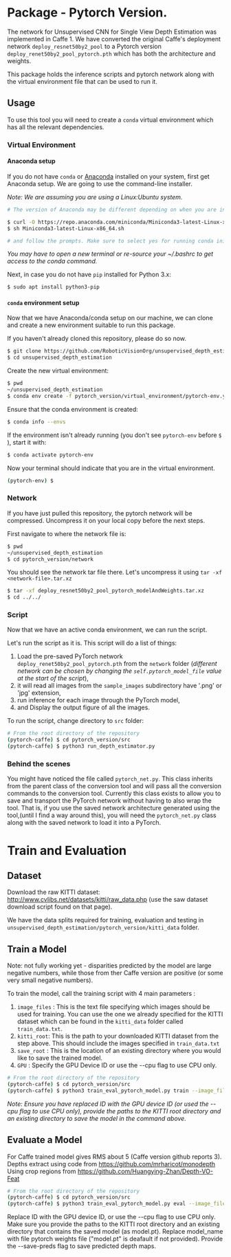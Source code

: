 # Package - Pytorch Version.

The network for Unsupervised CNN for Single View Depth Estimation was implemented in Caffe 1. We have converted the original Caffe's deployment network `deploy_resnet50by2_pool` to a Pytorch version `deploy_renet50by2_pool_pytorch.pth` which has both the architecture and weights. 

This package holds the inference scripts and pytorch network along with the virtual environment file that can be used to run it.

## Usage  
To use this tool you will need to create a `conda` virtual environment which has all the relevant dependencies. 

### Virtual Environment
#### Anaconda setup
If you do not have `conda` or [Anaconda](https://www.anaconda.com/distribution/#linux) installed on your system, first get Anaconda setup. We are going to use the command-line installer. 

*Note: We are assuming you are using a Linux:Ubuntu system.*

```bash
# The version of Anaconda may be different depending on when you are installing`

$ curl -O https://repo.anaconda.com/miniconda/Miniconda3-latest-Linux-x86_64.sh
$ sh Miniconda3-latest-Linux-x86_64.sh

# and follow the prompts. Make sure to select yes for running conda init, otherwise the defaults are generally good.`

```

*You may have to open a new terminal or re-source your ~/.bashrc to get access to the conda command.*

Next, in case you do not have `pip` installed for Python 3.x:

```bash
$ sudo apt install python3-pip
```

#### `conda` environment setup
Now that we have Anaconda/conda setup on our machine, we can clone and create a new environment suitable to run this package.

If you haven't already cloned this repository, please do so now. 
```bash
$ git clone https://github.com/RoboticVisionOrg/unsupervised_depth_estimation.git
$ cd unsupervised_depth_estimation
```

<!-- From the directory `unsupervised_depth_estimation` navigate to the subdirectory `pytorch_version` (which is where this Readme is located) and then navigate to the subdirectory `virtual_environment`. Find the file called `pytorch-env.yml`. This files contains the required packages and their dependencies for the `conda` environment.  -->

Create the new virtual environment:

```bash
$ pwd
~/unsupervised_depth_estimation
$ conda env create -f pytorch_version/virtual_environment/pytorch-env.yml
```   

Ensure that the conda environment is created:

```bash
$ conda info --envs
```

If the environment isn't already running (you don't see `pytorch-env` before `$` ), start it with:
```bash
$ conda activate pytorch-env
```

Now your terminal should indicate that you are in the virtual environment.
```bash
(pytorch-env) $
```
### Network
If you have just pulled this repository, the pytorch network will be compressed. Uncompress it on your local copy before the next steps. 

First navigate to where the network file is:
```bash
$ pwd
~/unsupervised_depth_estimation
$ cd pytorch_version/network
```

You should see the network tar file there. Let's uncompress it using `tar -xf <network-file>.tar.xz` 

```bash
$ tar -xf deploy_resnet50by2_pool_pytorch_modelAndWeights.tar.xz
$ cd ../../
```


### Script
Now that we have an active conda environment, we can run the script. 

Let's run the script as it is. This script will do a list of things:

 1. Load the pre-saved PyTorch network `deploy_renet50by2_pool_pytorch.pth` from the `network` folder (*different network can be chosen by changing the `self.pytorch_model_file` value at the start of the script*),
 2. it will read all images from the `sample_images` subdirectory have '.png' or 'jpg' extension, 
 3. run inference for each image through the PyTorch model,
 4. and Display the output figure of all the images. 

 To run the script, change directory to `src` folder: 

```bash
# From the root directory of the repository
(pytorch-caffe) $ cd pytorch_version/src
(pytorch-caffe) $ python3 run_depth_estimator.py
```

### Behind the scenes
You might have noticed the file called `pytorch_net.py`. This class inherits from the parent class of the conversion tool and will pass all the conversion commands to the conversion tool. Currently this class exists to allow you to save and transport the PyTorch network without having to also wrap the tool. That is, if you use the saved network architecture generated using the tool,(until I find a way around this), you will need the `pytorch_net.py` class along with the saved network to load it into a PyTorch. 


# Train and Evaluation

## Dataset
Download the raw KITTI dataset: http://www.cvlibs.net/datasets/kitti/raw_data.php (use the saw dataset download script found on that page).

We have the data splits required for training, evaluation and testing in `unsupervised_depth_estimation/pytorch_version/kitti_data` folder.

## Train a Model
Note: not fully working yet - disparities predicted by the model are large negative numbers, while those from ther Caffe version are positive (or some very small negative numbers).

To train the model, call the training script with 4 main parameters :
1. `image_files` : This is the text file specifying which images should be used for training. You can use the one we already specified for the KITTI dataset which can be found in the `kitti_data` folder called `train_data.txt`.
2. `kitti_root`: This is the path to your downloaded KITTI dataset from the step above. This should include the images specified in `train_data.txt`
3.  `save_root` : This is the location of an existing directory where you would like to save the trained model.  
4. `GPU` : Specify the GPU Device ID or use the --cpu flag to use CPU only.

```bash
# From the root directory of the repository
(pytorch-caffe) $ cd pytorch_version/src
(pytorch-caffe) $ python3 train_eval_pytorch_model.py train --image_files ../kitti_data/train_data.txt --kitti_root </path/to/KITTI/data> --save_root </path/to/save/dir> --gpu <ID>
```
*Note: Ensure you have replaced ID with the GPU device ID (or used the --cpu flag to use CPU only), provide the paths to the KITTI root directory and an existing directory to save the model in the command above.*

## Evaluate a Model
For Caffe trained model gives RMS about 5 (Caffe version github reports 3).
Depths extract using code from https://github.com/mrharicot/monodepth
Using crop regions from https://github.com/Huangying-Zhan/Depth-VO-Feat

```bash
# From the root directory of the repository
(pytorch-caffe) $ cd pytorch_version/src
(pytorch-caffe) $ python3 train_eval_pytorch_model.py eval --image_files ../kitti_data/test_data.txt --kitti_root </path/to/KITTI/data> --save_root </path/to/save/dir> --save_name <model_name> --gpu <ID>
```
Replace ID with the GPU device ID, or use the --cpu flag to use CPU only. Make sure you provide the paths to the KITTI root directory and an existing directory that contains the saved model (as model.pt). Replace model_name with file pytorch weights file ("model.pt" is deafault if not provided). Provide the --save-preds flag to save predicted depth maps.